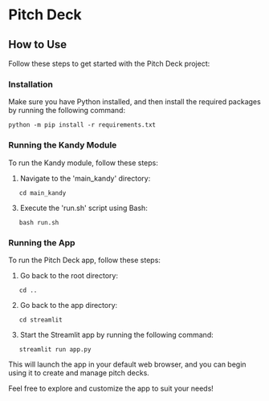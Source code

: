 # Pitch Deck

## How to Use

Follow these steps to get started with the Pitch Deck project:

### Installation

Make sure you have Python installed, and then install the required packages by running the following command:

```
python -m pip install -r requirements.txt
```

### Running the Kandy Module

To run the Kandy module, follow these steps:

1. Navigate to the 'main_kandy' directory:
```
   cd main_kandy
```
3. Execute the 'run.sh' script using Bash:
```
   bash run.sh
```
### Running the App

To run the Pitch Deck app, follow these steps:

1. Go back to the root directory:
```
   cd ..
```
2. Go back to the app directory:
```
   cd streamlit
```

3. Start the Streamlit app by running the following command:
```
   streamlit run app.py
```

This will launch the app in your default web browser, and you can begin using it to create and manage pitch decks.

Feel free to explore and customize the app to suit your needs!
